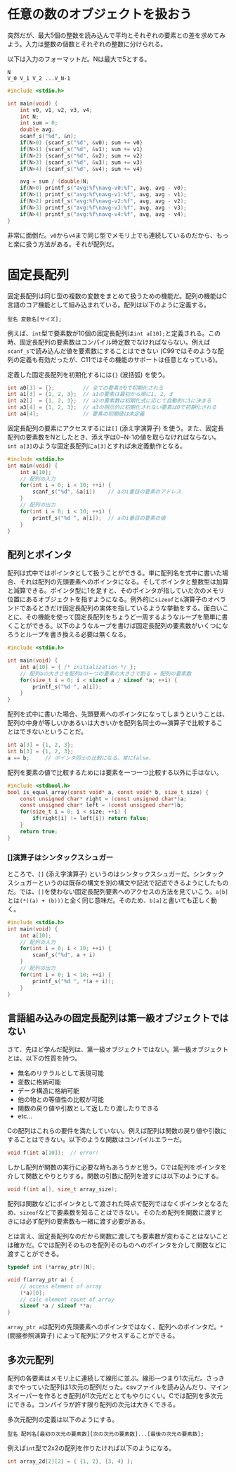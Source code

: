 # 任意の数のオブジェクトを扱おう

突然だが、最大5個の整数を読み込んで平均とそれぞれの要素との差を求めてみよう。入力は整数の個数とそれぞれの整数に分けられる。

以下は入力のフォーマットだ。Nは最大で5とする。

```
N
V_0 V_1 V_2 ...V_N-1
```

```c
#include <stdio.h>

int main(void) {
    int v0, v1, v2, v3, v4;
    int N;
    int sum = 0;
    double avg;
    scanf_s("%d", &n);
    if(N>0) {scanf_s("%d", &v0); sum += v0}
    if(N>1) {scanf_s("%d", &v1); sum += v1}
    if(N>2) {scanf_s("%d", &v2); sum += v2}
    if(N>3) {scanf_s("%d", &v3); sum += v3}
    if(N>4) {scanf_s("%d", &v4); sum += v4}

    avg = sum / (double)N;
    if(N>0) printf_s("avg:%f\navg-v0:%f", avg, avg - v0);
    if(N>1) printf_s("avg:%f\navg-v1:%f", avg, avg - v1);
    if(N>2) printf_s("avg:%f\navg-v2:%f", avg, avg - v2);
    if(N>3) printf_s("avg:%f\navg-v3:%f", avg, avg - v3);
    if(N>4) printf_s("avg:%f\navg-v4:%f", avg, avg - v4);
}
```

非常に面倒だ。`v0`から`v4`まで同じ型でメモリ上でも連続しているのだから、もっと楽に扱う方法がある。それが配列だ。

# 固定長配列

固定長配列は同じ型の複数の変数をまとめて扱うための機能だ。配列の機能はC言語のコア機能として組み込まれている。配列は以下のように定義する。

```
型名 変数名[サイズ];
```

例えば、`int`型で要素数が10個の固定長配列は`int a[10];`と定義される。この時、固定長配列の要素数はコンパイル時定数でなければならない。例えば`scanf_s`で読み込んだ値を要素数にすることはできない (C99ではそのような配列の定義も有効だったが、C11ではその機能のサポートは任意となっている)。

定義した固定長配列を初期化するには`{}` (波括弧) を使う。

```c
int a0[3] = {};         // 全ての要素が0で初期化される
int a1[3] = {1, 2, 3};  // a1の要素は最初から順に1, 2, 3
int a2[]  = {1, 2, 3};  // a2の要素数は初期化式に応じて自動的に3に決まる
int a3[4] = {1, 2, 3};  // a3の明示的に初期化されない要素は0で初期化される
int a4[4];              // 要素の初期値は未定義
```

固定長配列の要素にアクセスするには`[]` (添え字演算子) を使う。また、固定長配列の要素数をNとしたとき、添え字は0~N-1の値を取らなければならない。`int a[3]`のような固定長配列に`a[3]`とすれば未定義動作となる。

```c
#include <stdio.h>
int main(void) {
    int a[10];
    // 配列の入力
    for(int i = 0; i < 10; ++i) {
        scanf_s("%d", &a[i])    // aのi番目の要素のアドレス
    }
    // 配列の出力
    for(int i = 0; i < 10; ++i) {
        printf_s("%d ", a[i]);  // aのi番目の要素の値
    }
}
```

## 配列とポインタ

配列は式中ではポインタとして扱うことができる。単に配列名を式中に書いた場合、それは配列の先頭要素へのポインタになる。そしてポインタと整数型は加算と減算できる。ポインタ型に1を足すと、そのポインタが指していた次のメモリ位置にあるオブジェクトを指すようになる。例外的に`sizeof`と`&`演算子のオペランドであるときだけ固定長配列の実体を指しているような挙動をする。面白いことに、その機能を使って固定長配列をちょうど一周するようなループを簡単に書くことができる。以下のようなループを書けば固定長配列の要素数がいくつになろうとループを書き換える必要は無くなる。

```c
#include <stdio.h>

int main(void) {
    int a[10] = { /* initialization */ };
    // 配列aの大きさを配列aの一つの要素の大きさで割る = 配列の要素数
    for(size_t i = 0; i < sizeof a / sizeof *a; ++i) {
        printf_s("%d ", a[i]);
    }
}

```

配列を式中に書いた場合、先頭要素へのポインタになってしまうということは、配列の中身が等しいかあるいは大きいかを配列名同士の`==`演算子で比較することはできないということだ。

```c
int a[3] = {1, 2, 3};
int b[3] = {1, 2, 3};
a == b;     // ポインタ同士の比較になる。常にfalse。
```

配列を要素の値で比較するためには要素を一つ一つ比較する以外に手はない。

```c
#include <stdbool.h>
bool is_equal_array(const void* a, const void* b, size_t size) {
    const unsigned char* right = (const unsigned char*)a;
    const unsigned char* left = (const unsigned char*)b;
    for(size_t i = 0; i < size; ++i) {
        if(right[i] != left[i]) return false;
    }
    return true;
}
```

### []演算子はシンタックスシュガー

ところで、`[]` (添え字演算子) というのはシンタックスシュガーだ。シンタックスシュガーというのは既存の構文を別の構文や記法で記述できるようにしたものだ。では、`[]`を使わない固定長配列要素へのアクセスの方法を見ていこう。`a[b]`とは`(*((a) + (b)))`と全く同じ意味だ。そのため、`b[a]`と書いても正しく動く。

```c
#include <stdio.h>
int main(void) {
    int a[10];
    // 配列の入力
    for(int i = 0; i < 10; ++i) {
        scanf_s("%d", a + i)
    }
    // 配列の出力
    for(int i = 0; i < 10; ++i) {
        printf_s("%d ", *(a + i));
    }
}
```

## 言語組み込みの固定長配列は第一級オブジェクトではない

さて、先ほど学んだ配列は、第一級オブジェクトではない。第一級オブジェクトとは、以下の性質を持つ。

- 無名のリテラルとして表現可能
- 変数に格納可能
- データ構造に格納可能
- 他の物との等値性の比較が可能
- 関数の戻り値や引数として返したり渡したりできる
- etc...

Cの配列はこれらの要件を満たしていない。例えば配列は関数の戻り値や引数にすることはできない。以下のような関数はコンパイルエラーだ。

```c
void f(int a[10]);  // error!
```

しかし配列が関数の実行に必要な時もあろうかと思う。Cでは配列をポインタを介して関数とやりとりする。関数の引数に配列を渡すには以下のようにする。

```c
void f(int a[], size_t array_size);
```

配列は関数などにポインタとして渡された時点で配列ではなくポインタとなるため、`sizeof`などで要素数を知ることはできない。そのため配列を関数に渡すときには必ず配列の要素数も一緒に渡す必要がある。

とは言え、固定長配列なのだから関数に渡しても要素数が変わることはないことは確かだ。Cでは配列そのものを配列そのものへのポインタを介して関数などに渡すことができる。

```c
typedef int (*array_ptr)[N];

void f(array_ptr a) {
    // access element of array
    (*a)[0];
    // calc element count of array
    sizeof *a / sizeof **a;
}
```

`array_ptr a`は配列の先頭要素へのポインタではなく、配列へのポインタだ。`*` (間接参照演算子) によって配列にアクセスすることができる。

## 多次元配列

配列の各要素はメモリ上に連続して線形に並ぶ。線形―つまり1次元だ。さっきまでやっていた配列は1次元の配列だった。csvファイルを読み込んだり、マインスイーパーを作るとき配列が1次元だととてもやりにくい。Cでは配列を多次元にできる。コンパイラが許す限り配列の次元は大きくできる。

多次元配列の定義は以下のようにする。

```
型名 配列名[最初の次元の要素数][次の次元の要素数]...[最後の次元の要素数];
```

例えば`int`型で2x2の配列を作りたければ以下のようになる。

```c
int array_2d[2][2] = { {1, 2}, {3, 4} };
```
